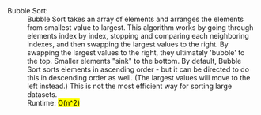 <dl>
<dt>Bubble Sort: </dt>
<dd>Bubble Sort takes an array of elements and arranges the elements from smallest value to largest. 
This algorithm works by going through elements index by index, stopping and comparing each neighboring indexes, and then swapping the largest values to the right. 
By swapping the largest values to the right, they ultimately 'bubble' to the top.
Smaller elements "sink" to the bottom. 
By default, Bubble Sort sorts elements in ascending order - but it can be directed to do this in descending order as well. (The largest values will move to the left instead.)
This is not the most efficient way for sorting large datasets.<br />
Runtime: <mark>O(n^2)</mark>

</dd>
</dl>
